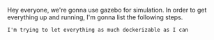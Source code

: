 Hey everyone, we're gonna use gazebo for simulation. In order to get everything up and running, I'm gonna list the following steps.

	I'm trying to let everything as much dockerizable as I can
